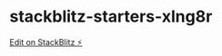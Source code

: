 # stackblitz-starters-xlng8r

[Edit on StackBlitz ⚡️](https://stackblitz.com/edit/stackblitz-starters-xlng8r)